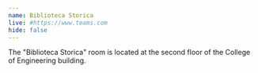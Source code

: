 ```yaml
---
name: Biblioteca Storica
live: #https://www.teams.com
hide: false
---
```


The "Biblioteca Storica" room is located at the second floor of the 
College of Engineering building.